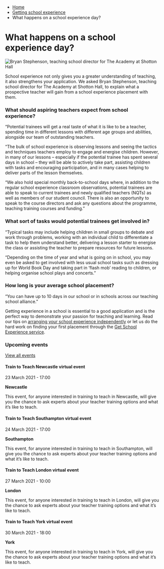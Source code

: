 *   [Home](/)
*   [Getting school experience](/school-experience)
*   What happens on a school experience day?

What happens on a school experience day?
========================================

<img alt="Bryan Stephenson, teaching school director for The Academy at Shotton Hall" src="https://getintoteaching.education.gov.uk/sites/default/files/case\_study/Bryan-Stephensons294x294.jpg"></img>

School experience not only gives you a greater understanding of teaching, it also strengthens your application. We asked Bryan Stephenson, teaching school director for The Academy at Shotton Hall, to explain what a prospective teacher will gain from a school experience placement with them.

### What should aspiring teachers expect from school experience?

“Potential trainees will get a real taste of what it is like to be a teacher, spending time in different lessons with different age groups and abilities, alongside our team of outstanding teachers. 

“The bulk of school experience is observing lessons and seeing the tactics and techniques teachers employ to engage and energise children. However, in many of our lessons – especially if the potential trainee has spent several days in school – they will be able to actively take part, assisting children with tasks and encouraging participation, and in many cases helping to deliver parts of the lesson themselves.

“We also hold special monthly back-to-school days where, in addition to the regular school experience classroom observations, potential trainees are able to speak to current trainees and newly qualified teachers (NQTs) as well as members of our student council. There is also an opportunity to speak to the course directors and ask any questions about the programme, teaching training courses and funding.”

### What sort of tasks would potential trainees get involved in?  

“Typical tasks may include helping children in small groups to debate and work through problems, working with an individual child to differentiate a task to help them understand better, delivering a lesson starter to energise the class or assisting the teacher to prepare resources for future lessons. 

“Depending on the time of year and what is going on in school, you may even be asked to get involved with less usual school tasks such as dressing up for World Book Day and taking part in ‘flash mob’ reading to children, or helping organise school plays and concerts.”

### How long is your average school placement?

“You can have up to 10 days in our school or in schools across our teaching school alliance.”

Getting experience in a school is essential to a good application and is the perfect way to demonstrate your passion for teaching and learning. Read our tips on [arranging your school experience independently](/arranging-school-experience-independently "Link to information on how to arange school experience independently") or let us do the hard work on finding your first placement through the [Get School Experience service](/getting-school-experience "Find out more about getting school experience").

### Upcoming events

[View all events](/teaching-events)

[](/teaching-events/train-to-teach-events/train-to-teach-newcastle-virtual-event-230321)

#### Train to Teach Newcastle virtual event

23 March 2021 - 17:00

**Newcastle**

This event, for anyone interested in training to teach in Newcastle, will give you the chance to ask experts about your teacher training options and what it’s like to teach.

[](/teaching-events/train-to-teach-events/train-to-teach-southampton-virtual-event-240321)

#### Train to Teach Southampton virtual event

24 March 2021 - 17:00

**Southampton**

This event, for anyone interested in training to teach in Southampton, will give you the chance to ask experts about your teacher training options and what it’s like to teach.

[](/teaching-events/train-to-teach-events/train-to-teach-london-virtual-event-270321)

#### Train to Teach London virtual event

27 March 2021 - 10:00

**London**

This event, for anyone interested in training to teach in London, will give you the chance to ask experts about your teacher training options and what it’s like to teach.

[](/teaching-events/train-to-teach-events/train-to-teach-york-virtual-event-300321)

#### Train to Teach York virtual event

30 March 2021 - 18:00

**York**

This event, for anyone interested in training to teach in York, will give you the chance to ask experts about your teacher training options and what it’s like to teach.